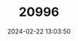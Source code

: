 ---
title: "20996"
category: "Stygobromus mackenziei"
draft: false
date: 2024-02-22 13:03:50
languages:
  English: ["Mackenzie's Cave Amphipod"]
---